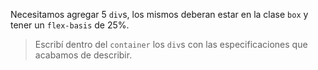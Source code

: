 Necesitamos agregar 5 `div`s, los mismos deberan estar en la clase `box` y tener un `flex-basis` de 25%.

> Escribí dentro del `container` los `div`s con las especificaciones que acabamos de describir.


